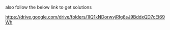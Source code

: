 also follow the below link to get solutions

https://drive.google.com/drive/folders/1IQ1kNDorwvjRIg8sJ9BddxQD7cEI69Wh
